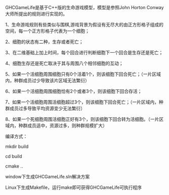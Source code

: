 GHCGameLife是基于C++版的生命游戏模型，模型是参照John Horton Conway大师所提出的规则进行实现的。

1、生命游戏规则有些类似与围棋,游戏背景为假设有无尽大的由正方形格子组成的空间，每一个正方形格子代表为一个细胞；

2、细胞的状态有二种，生存或者死亡；

3、在二维基础上加上时间，每个回合进行判断细胞下一个回合是生存还是死亡；

4、细胞生存还是死亡取决于其与周围八个相邻细胞的互动；

5、如果一个活细胞周围细胞只有0个活着1个，则该细胞下回合死亡；（一片区域内，种群成员过少导致该片区域无法繁衍）

6、如果一个活细胞周围细胞恰有2个或者3个，则该细胞下回合存活；

7、如果一个活细胞周围活细胞超过3个，则该细胞下回合死亡；（一片区域内，种群成员过多导致平均资源变少无法繁衍）

8、如果一个死细胞周围活细胞正好有3个，则该细胞下回合转为活细胞。（一片区域内，种群成员适中，资源过多，则种群规模扩大）


编译方式：

mkdir build 

cd build

cmake ..

window下生成GHCGameLife.sln解决方案

Linux下生成Makefile，运行make即可获得GHCGameLife可执行程序





